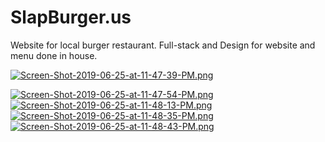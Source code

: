 # SlapBurger.us
Website for local burger restaurant. Full-stack and Design for website and menu done in house.

[![Screen-Shot-2019-06-25-at-11-47-39-PM.png](https://i.postimg.cc/x14kHNMK/Screen-Shot-2019-06-25-at-11-47-39-PM.png)](https://postimg.cc/18D51tWt)

[![Screen-Shot-2019-06-25-at-11-47-54-PM.png](https://i.postimg.cc/9fwDBXYs/Screen-Shot-2019-06-25-at-11-47-54-PM.png)](https://postimg.cc/67w6WXSh)
[![Screen-Shot-2019-06-25-at-11-48-13-PM.png](https://i.postimg.cc/QNJHmycN/Screen-Shot-2019-06-25-at-11-48-13-PM.png)](https://postimg.cc/3WW8J9Lz)
[![Screen-Shot-2019-06-25-at-11-48-35-PM.png](https://i.postimg.cc/JhXhk61L/Screen-Shot-2019-06-25-at-11-48-35-PM.png)](https://postimg.cc/Z9TZkLB7)
[![Screen-Shot-2019-06-25-at-11-48-43-PM.png](https://i.postimg.cc/PJSfj0Mm/Screen-Shot-2019-06-25-at-11-48-43-PM.png)](https://postimg.cc/YLmBNnZ9)
